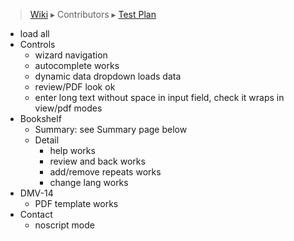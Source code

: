 > [Wiki](Home) ▸ Contributors ▸ [Test Plan](./Contributors-:-Test-Plan)

- load all
- Controls
    - wizard navigation
    - autocomplete works
    - dynamic data dropdown loads data
    - review/PDF look ok
    - enter long text without space in input field, check it wraps in view/pdf modes
- Bookshelf
    - Summary: see Summary page below
    - Detail
        - help works
        - review and back works
        - add/remove repeats works
        - change lang works
- DMV-14
  - PDF template works
- Contact
  - noscript mode